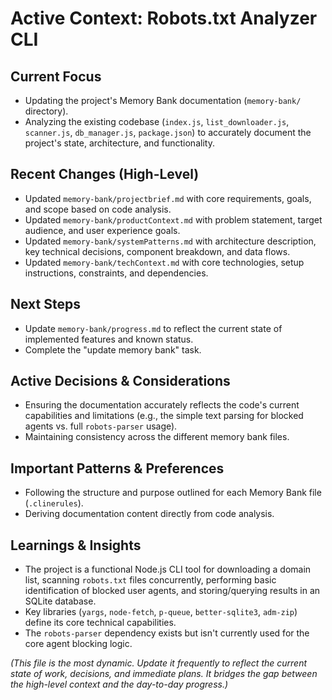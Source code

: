 # Active Context: Robots.txt Analyzer CLI

## Current Focus

- Updating the project's Memory Bank documentation (`memory-bank/` directory).
- Analyzing the existing codebase (`index.js`, `list_downloader.js`, `scanner.js`, `db_manager.js`, `package.json`) to accurately document the project's state, architecture, and functionality.

## Recent Changes (High-Level)

- Updated `memory-bank/projectbrief.md` with core requirements, goals, and scope based on code analysis.
- Updated `memory-bank/productContext.md` with problem statement, target audience, and user experience goals.
- Updated `memory-bank/systemPatterns.md` with architecture description, key technical decisions, component breakdown, and data flows.
- Updated `memory-bank/techContext.md` with core technologies, setup instructions, constraints, and dependencies.

## Next Steps

- Update `memory-bank/progress.md` to reflect the current state of implemented features and known status.
- Complete the "update memory bank" task.

## Active Decisions & Considerations

- Ensuring the documentation accurately reflects the code's current capabilities and limitations (e.g., the simple text parsing for blocked agents vs. full `robots-parser` usage).
- Maintaining consistency across the different memory bank files.

## Important Patterns & Preferences

- Following the structure and purpose outlined for each Memory Bank file (`.clinerules`).
- Deriving documentation content directly from code analysis.

## Learnings & Insights

- The project is a functional Node.js CLI tool for downloading a domain list, scanning `robots.txt` files concurrently, performing basic identification of blocked user agents, and storing/querying results in an SQLite database.
- Key libraries (`yargs`, `node-fetch`, `p-queue`, `better-sqlite3`, `adm-zip`) define its core technical capabilities.
- The `robots-parser` dependency exists but isn't currently used for the core agent blocking logic.

_(This file is the most dynamic. Update it frequently to reflect the current state of work, decisions, and immediate plans. It bridges the gap between the high-level context and the day-to-day progress.)_
